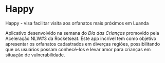 # Happy
Happy - visa facilitar visita aos orfanatos mais próximos em Luanda

Aplicativo desenvolvido na semana do _Dia das Crianças_ promovido pela Aceleração NLW#3 da Rocketseat.
Este app incrível tem como objetivo apresentar os orfanatos cadastrados em diverças regiões, possibilitando que os usuários possam conhecê-los e levar amor para crianças em situação de vulnerabilidade.
